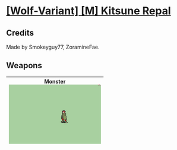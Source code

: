 # [\[Wolf-Variant\] \[M\] Kitsune Repal](./)
## Credits

Made by Smokeyguy77, ZoramineFae.

## Weapons

| <b>Monster</b><br/><img alt="Monster animation" src="./8.%20Monster/Monster.gif"/> |
| :---: |
